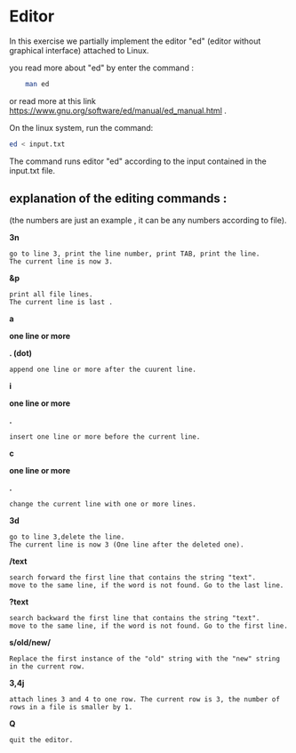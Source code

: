 # Editor

In this exercise we partially implement the editor "ed" (editor without graphical interface) attached to Linux.

you read more about "ed" by enter the command :

```bash
    man ed
```

or read more at this link https://www.gnu.org/software/ed/manual/ed_manual.html .

On the linux system, run the command:
```bash
ed < input.txt
```

The command runs editor "ed" according to the input contained in the input.txt file.

## explanation of the editing commands :
  
  (the numbers are just an example , it can be any numbers according to file). 

**3n**
      
      
    go to line 3, print the line number, print TAB, print the line.
    The current line is now 3.

**&p**
  
    print all file lines.
    The current line is last .
  
**a**

**one line or more**

**. (dot)**
  
    append one line or more after the cuurent line.
  
**i** 
 
**one line or more** 
 
**.**
  
    insert one line or more before the current line.
  
 
 **c**
 
 **one line or more**
 
 **.**
  
    change the current line with one or more lines.


**3d**
  
    go to line 3,delete the line.
    The current line is now 3 (One line after the deleted one).

**/text**
  
    search forward the first line that contains the string "text".
    move to the same line, if the word is not found. Go to the last line.

**?text**
  
    search backward the first line that contains the string "text".
    move to the same line, if the word is not found. Go to the first line.

**s/old/new/**
  
    Replace the first instance of the "old" string with the "new" string in the current row.

**3,4j**
  
    attach lines 3 and 4 to one row. The current row is 3, the number of rows in a file is smaller by 1.

**Q**
  
    quit the editor.
  
  
